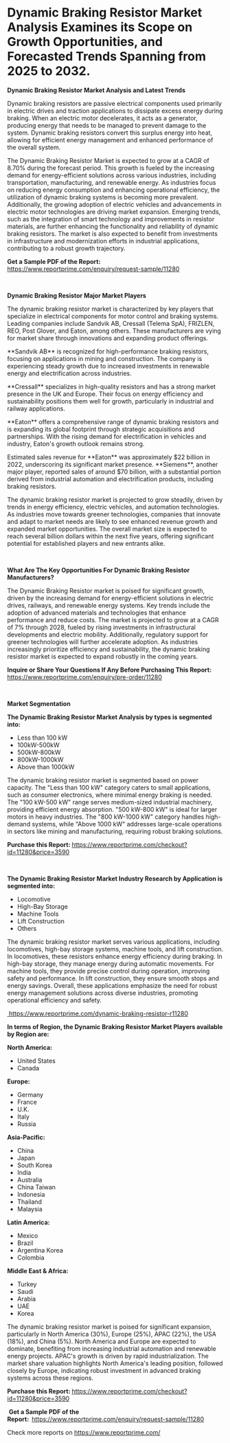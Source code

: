 <p><h1>Dynamic Braking Resistor Market Analysis Examines its Scope on Growth Opportunities, and Forecasted Trends Spanning from 2025 to 2032.</h1></p><p><strong>Dynamic Braking Resistor Market Analysis and Latest Trends</strong></p>
<p><p>Dynamic braking resistors are passive electrical components used primarily in electric drives and traction applications to dissipate excess energy during braking. When an electric motor decelerates, it acts as a generator, producing energy that needs to be managed to prevent damage to the system. Dynamic braking resistors convert this surplus energy into heat, allowing for efficient energy management and enhanced performance of the overall system.</p><p>The Dynamic Braking Resistor Market is expected to grow at a CAGR of 8.70% during the forecast period. This growth is fueled by the increasing demand for energy-efficient solutions across various industries, including transportation, manufacturing, and renewable energy. As industries focus on reducing energy consumption and enhancing operational efficiency, the utilization of dynamic braking systems is becoming more prevalent. Additionally, the growing adoption of electric vehicles and advancements in electric motor technologies are driving market expansion. Emerging trends, such as the integration of smart technology and improvements in resistor materials, are further enhancing the functionality and reliability of dynamic braking resistors. The market is also expected to benefit from investments in infrastructure and modernization efforts in industrial applications, contributing to a robust growth trajectory.</p></p>
<p><strong>Get a Sample PDF of the Report:&nbsp;</strong> <a href="https://www.reportprime.com/enquiry/request-sample/11280?utm_campaign=2942&utm_medium=2&utm_source=Github&utm_content=ia&utm_term=20032025&utm_id=dynamic-braking-resistor">https://www.reportprime.com/enquiry/request-sample/11280</a></p>
<p>&nbsp;</p>
<p><strong>Dynamic Braking Resistor Major Market Players</strong></p>
<p><p>The dynamic braking resistor market is characterized by key players that specialize in electrical components for motor control and braking systems. Leading companies include Sandvik AB, Cressall (Telema SpA), FRIZLEN, REO, Post Glover, and Eaton, among others. These manufacturers are vying for market share through innovations and expanding product offerings.</p><p>**Sandvik AB** is recognized for high-performance braking resistors, focusing on applications in mining and construction. The company is experiencing steady growth due to increased investments in renewable energy and electrification across industries.</p><p>**Cressall** specializes in high-quality resistors and has a strong market presence in the UK and Europe. Their focus on energy efficiency and sustainability positions them well for growth, particularly in industrial and railway applications.</p><p>**Eaton** offers a comprehensive range of dynamic braking resistors and is expanding its global footprint through strategic acquisitions and partnerships. With the rising demand for electrification in vehicles and industry, Eaton's growth outlook remains strong. </p><p>Estimated sales revenue for **Eaton** was approximately $22 billion in 2022, underscoring its significant market presence. **Siemens**, another major player, reported sales of around $70 billion, with a substantial portion derived from industrial automation and electrification products, including braking resistors.</p><p>The dynamic braking resistor market is projected to grow steadily, driven by trends in energy efficiency, electric vehicles, and automation technologies. As industries move towards greener technologies, companies that innovate and adapt to market needs are likely to see enhanced revenue growth and expanded market opportunities. The overall market size is expected to reach several billion dollars within the next five years, offering significant potential for established players and new entrants alike.</p></p>
<p>&nbsp;</p>
<p><strong>What Are The Key Opportunities For Dynamic Braking Resistor Manufacturers?</strong></p>
<p><p>The Dynamic Braking Resistor market is poised for significant growth, driven by the increasing demand for energy-efficient solutions in electric drives, railways, and renewable energy systems. Key trends include the adoption of advanced materials and technologies that enhance performance and reduce costs. The market is projected to grow at a CAGR of 7% through 2028, fueled by rising investments in infrastructural developments and electric mobility. Additionally, regulatory support for greener technologies will further accelerate adoption. As industries increasingly prioritize efficiency and sustainability, the dynamic braking resistor market is expected to expand robustly in the coming years.</p></p>
<p><strong>Inquire or Share Your Questions If Any Before Purchasing This Report:</strong> <a href="https://www.reportprime.com/enquiry/pre-order/11280?utm_campaign=2942&utm_medium=2&utm_source=Github&utm_content=ia&utm_term=20032025&utm_id=dynamic-braking-resistor">https://www.reportprime.com/enquiry/pre-order/11280</a></p>
<p>&nbsp;</p>
<p><strong>Market Segmentation</strong></p>
<p><strong>The Dynamic Braking Resistor Market Analysis by types is segmented into:</strong></p>
<p><ul><li>Less than 100 kW</li><li>100kW-500kW</li><li>500kW-800kW</li><li>800kW-1000kW</li><li>Above than 1000kW</li></ul></p>
<p><p>The dynamic braking resistor market is segmented based on power capacity. The "Less than 100 kW" category caters to small applications, such as consumer electronics, where minimal energy braking is needed. The "100 kW-500 kW" range serves medium-sized industrial machinery, providing efficient energy absorption. "500 kW-800 kW" is ideal for larger motors in heavy industries. The "800 kW-1000 kW" category handles high-demand systems, while "Above 1000 kW" addresses large-scale operations in sectors like mining and manufacturing, requiring robust braking solutions.</p></p>
<p><strong>Purchase this Report:&nbsp;</strong><a href="https://www.reportprime.com/checkout?id=11280&price=3590&utm_campaign=2942&utm_medium=2&utm_source=Github&utm_content=ia&utm_term=20032025&utm_id=dynamic-braking-resistor">https://www.reportprime.com/checkout?id=11280&price=3590</a></p>
<p>&nbsp;</p>
<p><strong>The Dynamic Braking Resistor Market Industry Research by Application is segmented into:</strong></p>
<p><ul><li>Locomotive</li><li>High-Bay Storage</li><li>Machine Tools</li><li>Lift Construction</li><li>Others</li></ul></p>
<p><p>The dynamic braking resistor market serves various applications, including locomotives, high-bay storage systems, machine tools, and lift construction. In locomotives, these resistors enhance energy efficiency during braking. In high-bay storage, they manage energy during automatic movements. For machine tools, they provide precise control during operation, improving safety and performance. In lift construction, they ensure smooth stops and energy savings. Overall, these applications emphasize the need for robust energy management solutions across diverse industries, promoting operational efficiency and safety.</p></p>
<p><a href="https://www.reportprime.com/dynamic-braking-resistor-r11280?utm_campaign=2942&utm_medium=2&utm_source=Github&utm_content=ia&utm_term=20032025&utm_id=dynamic-braking-resistor">&nbsp;https://www.reportprime.com/dynamic-braking-resistor-r11280</a></p>
<p><strong>In terms of Region, the Dynamic Braking Resistor Market Players available by Region are:</strong></p>
<p>
    <p> <strong> North America: </strong>
        <ul>
            <li>United States</li>
            <li>Canada</li>
        </ul>
        </p> 
    <p> <strong> Europe: </strong>
        <ul>
            <li>Germany</li>
            <li>France</li>
            <li>U.K.</li>
            <li>Italy</li>
            <li>Russia</li>
        </ul>
        </p> 
    <p> <strong> Asia-Pacific: </strong>
        <ul>
            <li>China</li>
            <li>Japan</li>
            <li>South Korea</li>
            <li>India</li>
            <li>Australia</li>
            <li>China Taiwan</li>
            <li>Indonesia</li>
            <li>Thailand</li>
            <li>Malaysia</li>
        </ul>
        </p> 
    <p> <strong> Latin America: </strong>
        <ul>
            <li>Mexico</li>
            <li>Brazil</li>
            <li>Argentina Korea</li>
            <li>Colombia</li>
        </ul>
        </p> 
    <p> <strong> Middle East & Africa: </strong>
        <ul>
            <li>Turkey</li>
            <li>Saudi</li>
            <li>Arabia</li>
            <li>UAE</li>
            <li>Korea</li>
        </ul>
    </p>
    </p>
<p><p>The dynamic braking resistor market is poised for significant expansion, particularly in North America (30%), Europe (25%), APAC (22%), the USA (18%), and China (5%). North America and Europe are expected to dominate, benefiting from increasing industrial automation and renewable energy projects. APAC's growth is driven by rapid industrialization. The market share valuation highlights North America's leading position, followed closely by Europe, indicating robust investment in advanced braking systems across these regions.</p></p>
<p><strong>Purchase this Report: </strong><a href="https://www.reportprime.com/checkout?id=11280&price=3590&utm_campaign=2942&utm_medium=2&utm_source=Github&utm_content=ia&utm_term=20032025&utm_id=dynamic-braking-resistor">https://www.reportprime.com/checkout?id=11280&price=3590</a></p>
<p>&nbsp;<strong>Get a Sample PDF of the Report:&nbsp;&nbsp;</strong><a href="https://www.reportprime.com/enquiry/request-sample/11280?utm_campaign=2942&utm_medium=2&utm_source=Github&utm_content=ia&utm_term=20032025&utm_id=dynamic-braking-resistor">https://www.reportprime.com/enquiry/request-sample/11280</a></p>
<p><strong></strong></p>
<p>Check more reports on <a href="https://www.reportprime.com/?utm_campaign=2942&utm_medium=2&utm_source=Github&utm_content=ia&utm_term=20032025&utm_id=dynamic-braking-resistor">https://www.reportprime.com/</a></p>